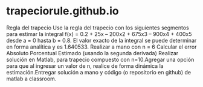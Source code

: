 # trapeciorule.github.io
Regla del trapecio
Use la regla del trapecio con los siguientes segmentos para estimar la integral f(x) = 0.2 + 25x – 200x2 + 675x3 – 900x4 + 400x5 
desde a = 0 hasta b = 0.8. El valor exacto de la integral se puede determinar en forma analítica y es 1.640533.
Realizar a mano con n = 6 
Calcular el error
Absoluto
Porcentual
Estimado (usando la segunda derivada)
Realizar solución en Matlab, para trapecio compuesto con n=10.Agregar una opción para que al ingresar un valor de n, realice de forma dinámica la estimación.Entregar solución a mano y código (o repositorio en github) de matlab a classroom.
